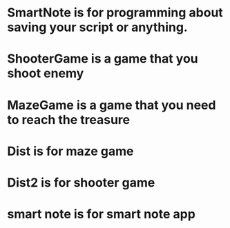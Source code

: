 # SmartNote is for programming about saving your script or anything.
# ShooterGame is a game that you shoot enemy
# MazeGame is a game that you need to reach the treasure
# Dist is for maze game
# Dist2 is for shooter game
# smart note is for smart note app
